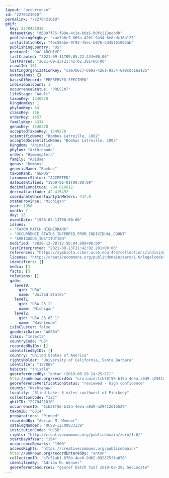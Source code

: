 ```yaml
---
layout: "occurrence"
id: "2270421010"
permalink: "/2270421010"
gbif:
  key: 2270421010
  datasetKey: "d6097f75-f99e-4c2a-b8a5-b0fc213ecbd0"
  publishingOrgKey: "cae7b6c7-669a-4261-9a34-6e8cdc16a125"
  installationKey: "4ec55ebe-9f92-45ec-b076-dd45f61003ab"
  publishingCountry: "US"
  protocol: "DWC_ARCHIVE"
  lastCrawled: "2021-09-11T09:05:22.434+00:00"
  lastParsed: "2021-09-23T21:42:02.281+00:00"
  crawlId: 161
  hostingOrganizationKey: "cae7b6c7-669a-4261-9a34-6e8cdc16a125"
  extensions: {}
  basisOfRecord: "PRESERVED_SPECIMEN"
  individualCount: 1
  occurrenceStatus: "PRESENT"
  lifeStage: "Adult"
  taxonKey: 1340278
  kingdomKey: 1
  phylumKey: 54
  classKey: 216
  orderKey: 1457
  familyKey: 4334
  genusKey: 1340278
  acceptedTaxonKey: 1340278
  scientificName: "Bombus Latreille, 1802"
  acceptedScientificName: "Bombus Latreille, 1802"
  kingdom: "Animalia"
  phylum: "Arthropoda"
  order: "Hymenoptera"
  family: "Apidae"
  genus: "Bombus"
  genericName: "Bombus"
  taxonRank: "GENUS"
  taxonomicStatus: "ACCEPTED"
  dateIdentified: "1959-01-01T00:00:00"
  decimalLongitude: -84.019612
  decimalLatitude: 42.415492
  coordinateUncertaintyInMeters: 447.0
  stateProvince: "Michigan"
  year: 1958
  month: 7
  day: 13
  eventDate: "1958-07-13T00:00:00"
  issues:
  - "TAXON_MATCH_HIGHERRANK"
  - "OCCURRENCE_STATUS_INFERRED_FROM_INDIVIDUAL_COUNT"
  - "AMBIGUOUS_INSTITUTION"
  modified: "2020-12-28T12:56:04.000+00:00"
  lastInterpreted: "2021-09-23T21:42:02.281+00:00"
  references: "https://symbiota.ccber.ucsb.edu:443/collections/individual/index.php?occid=127865"
  license: "http://creativecommons.org/publicdomain/zero/1.0/legalcode"
  identifiers: []
  media: []
  facts: []
  relations: []
  gadm:
    level0:
      gid: "USA"
      name: "United States"
    level1:
      gid: "USA.23_1"
      name: "Michigan"
    level2:
      gid: "USA.23.85_1"
      name: "Washtenaw"
  isInCluster: false
  geodeticDatum: "WGS84"
  class: "Insecta"
  countryCode: "US"
  recordedByIDs: []
  identifiedByIDs: []
  country: "United States of America"
  rightsHolder: "University of California, Santa Barbara"
  identifier: "127865"
  habitat: "thistle"
  georeferencedBy: "entan (2019-08-29 14:25:57)"
  http://unknown.org/recordId: "urn:uuid:1cb58f56-b15a-4eea-a0d9-a29412d1b529"
  georeferenceVerificationStatus: "reviewed - high confidence"
  county: "Washtenaw"
  locality: "Blind Lake; 6 miles southwest of Pinckney"
  collectionCode: "IZC"
  gbifID: "2270421010"
  occurrenceID: "1cb58f56-b15a-4eea-a0d9-a29412d1b529"
  taxonID: "6314"
  preparations: "Pinned"
  recordedBy: "Adrian M. Wenner"
  catalogNumber: "UCSB-IZC00033139"
  institutionCode: "UCSB"
  rights: "http://creativecommons.org/publicdomain/zero/1.0/"
  startDayOfYear: "194"
  occurrenceRemarks: "1900"
  accessRights: "https://creativecommons.org/publicdomain/"
  http://unknown.org/recordEnteredBy: "entan"
  collectionID: "e7c51ab1-870b-4ee8-9d62-092875ffa870"
  identifiedBy: "Adrian M. Wenner"
  georeferenceSources: "georef batch tool 2019-08-29; GeoLocate"
---
```

